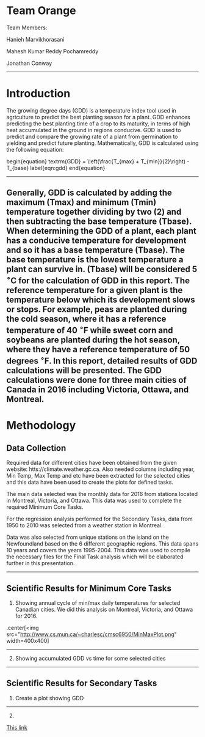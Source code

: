 # Team Orange

Team Members:

Hanieh Marvikhorasani

Mahesh Kumar Reddy Pochamreddy

Jonathan Conway

---

# Introduction

The growing degree days (GDD) is a temperature index tool used in agriculture to predict the best planting season for a plant. GDD enhances predicting the best planting time of a crop to its maturity, in terms of high heat accumulated in the ground in regions conducive. GDD is used to predict and compare the growing rate of a plant from germination to yielding and predict future planting.
Mathematically, GDD is calculated using the following equation:

begin{equation}
textrm{GDD} = \left(\frac{T_{max} + T_{min}}{2}\right) - T_{base}
label{eqn:gdd}
end{equation}

---

Generally, GDD is calculated by adding the maximum (Tmax) and minimum (Tmin) temperature together dividing by two (2) and then subtracting the base temperature (Tbase).
When determining the GDD of a plant, each plant has a conducive temperature for development and so it has a base temperature (Tbase). The base temperature is the lowest temperature a plant can survive in. (Tbase) will be considered 5 $^{\circ}$C for the calculation of GDD in this report.
The reference temperature for a given plant is the temperature below which its development slows or stops. For example, peas are planted during the cold season, where it has a reference temperature of 40  $^{\circ}$F while sweet corn and soybeans are planted during the hot season, where they have a reference temperature of 50 degrees  $^{\circ}$F.
In this report, detailed results of GDD calculations will be presented. The GDD calculations were done for three main cities of Canada in 2016 including Victoria, Ottawa, and Montreal.
---

# Methodology
## Data Collection

Required  data  for  different  cities  have  been  obtained  from  the  given  website:
htts://climate.weather.gc.ca.  Also needed columns including year, Min Temp,
Max  Temp  and  etc  have  been  extracted  for  the  selected  cities  and  this  data
have  been  used  to  create  the  plots  for  defined  tasks.   

The main data selected was the monthly data for 2016 from stations located in Montreal, Victoria, and Ottawa. This data was used to complete the required Minimum Core Tasks.

For the regression analysis performed for the Secondary Tasks, data from 1950 to 2010 was selected from a weather station in Montreal.

Data was also selected from unique stations on the island on the Newfoundland based on the 6 different geographic regions. This data spans 10 years and covers the years 1995-2004. This data was used to compile the necessary files for the Final Task analysis which will be elaborated further in this presentation.  

---

## Scientific Results for Minimum Core Tasks

1. Showing annual cycle of min/max daily temperatures for selected Canadian cities. We did this analysis on Montreal, Victoria, and Ottawa for 2016.

.center[<img src="http://www.cs.mun.ca/~charlesc/cmsc6950/MinMaxPlot.png" width=400x400]

---

2. Showing accumulated GDD vs time for some selected cities

---

## Scientific Results for Secondary Tasks

1. Create a plot showing GDD

---

2.

[This link](./data/bokehplot.html)
